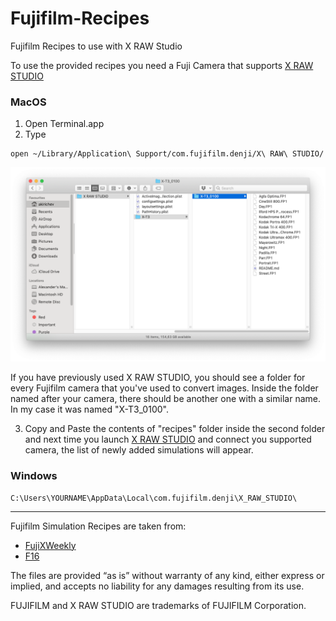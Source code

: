 # Fujifilm-Recipes

Fujifilm Recipes to use with X RAW Studio

To use the provided recipes you need a Fuji Camera that supports [X RAW STUDIO](https://fujifilm-x.com/en-us/stories/fujifilm-x-raw-studio-features-users-guide/)

### MacOS 

1. Open Terminal.app
2. Type
```Shell
open ~/Library/Application\ Support/com.fujifilm.denji/X\ RAW\ STUDIO/
```
![Recipes Location](https://github.com/akirichev/fujifilm-recipes/blob/gh-pages/images/recipes-location.png?raw=true)

If you have previously used X RAW STUDIO, you should see a folder for every Fujifilm camera that you've used to convert images. Inside the folder named after your camera, there should be another one with a similar name. In my case it was named "X-T3_0100". 

3. Copy and Paste the contents of "recipes" folder inside the second folder and next time you launch [X RAW STUDIO](https://fujifilm-x.com/en-us/stories/fujifilm-x-raw-studio-features-users-guide/) and connect you supported camera, the list of newly added simulations will appear.

### Windows

```
C:\Users\YOURNAME\AppData\Local\com.fujifilm.denji\X_RAW_STUDIO\
```

---

Fujifilm Simulation Recipes are taken from:
- [FujiXWeekly](http://fujixweekly.com/)
- [F16](https://www.f16.click)

The files are provided  “as is” without warranty of any kind, either express or implied, and accepts no liability for any damages resulting from its use.

FUJIFILM and X RAW STUDIO are trademarks of FUJIFILM Corporation.
